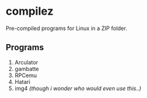 # compilez
Pre-compiled programs for Linux in a ZIP folder.

## Programs
1. Arculator
2. gambatte
3. RPCemu
4. Hatari
5. img4 *(though i wonder who would even use this..)*
